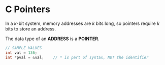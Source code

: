 # C Pointers
In a $k$-bit system, memory addresses are $k$ bits long, so pointers require $k$ bits to store an address. 

The data type of an **ADDRESS** is a **POINTER**.
```C
// SAMPLE VALUES
int val = 136;
int *pval = &val;    // * is part of syntax, NOT the identifier

```


